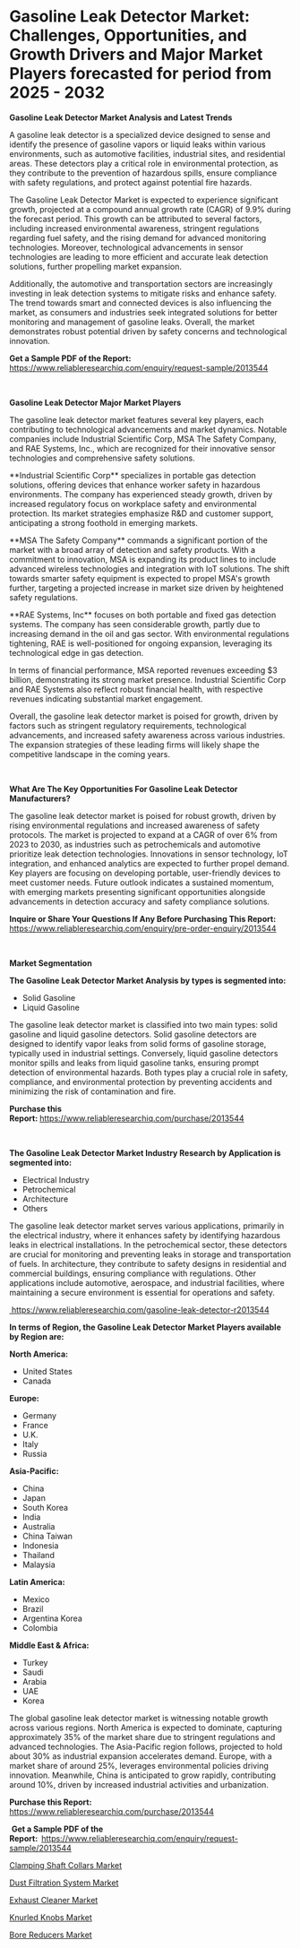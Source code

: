 <p><h1>Gasoline Leak Detector Market: Challenges, Opportunities, and Growth Drivers and Major Market Players forecasted for period from 2025 - 2032</h1></p><p><strong>Gasoline Leak Detector Market Analysis and Latest Trends</strong></p>
<p><p>A gasoline leak detector is a specialized device designed to sense and identify the presence of gasoline vapors or liquid leaks within various environments, such as automotive facilities, industrial sites, and residential areas. These detectors play a critical role in environmental protection, as they contribute to the prevention of hazardous spills, ensure compliance with safety regulations, and protect against potential fire hazards. </p><p>The Gasoline Leak Detector Market is expected to experience significant growth, projected at a compound annual growth rate (CAGR) of 9.9% during the forecast period. This growth can be attributed to several factors, including increased environmental awareness, stringent regulations regarding fuel safety, and the rising demand for advanced monitoring technologies. Moreover, technological advancements in sensor technologies are leading to more efficient and accurate leak detection solutions, further propelling market expansion. </p><p>Additionally, the automotive and transportation sectors are increasingly investing in leak detection systems to mitigate risks and enhance safety. The trend towards smart and connected devices is also influencing the market, as consumers and industries seek integrated solutions for better monitoring and management of gasoline leaks. Overall, the market demonstrates robust potential driven by safety concerns and technological innovation.</p></p>
<p><strong>Get a Sample PDF of the Report:&nbsp;</strong> <a href="https://www.reliableresearchiq.com/enquiry/request-sample/2013544?utm_campaign=1837&utm_medium=2&utm_source=Github&utm_content=ia&utm_term=20022025&utm_id=gasoline-leak-detector">https://www.reliableresearchiq.com/enquiry/request-sample/2013544</a></p>
<p>&nbsp;</p>
<p><strong>Gasoline Leak Detector Major Market Players</strong></p>
<p><p>The gasoline leak detector market features several key players, each contributing to technological advancements and market dynamics. Notable companies include Industrial Scientific Corp, MSA The Safety Company, and RAE Systems, Inc., which are recognized for their innovative sensor technologies and comprehensive safety solutions.</p><p>**Industrial Scientific Corp** specializes in portable gas detection solutions, offering devices that enhance worker safety in hazardous environments. The company has experienced steady growth, driven by increased regulatory focus on workplace safety and environmental protection. Its market strategies emphasize R&D and customer support, anticipating a strong foothold in emerging markets.</p><p>**MSA The Safety Company** commands a significant portion of the market with a broad array of detection and safety products. With a commitment to innovation, MSA is expanding its product lines to include advanced wireless technologies and integration with IoT solutions. The shift towards smarter safety equipment is expected to propel MSA's growth further, targeting a projected increase in market size driven by heightened safety regulations.</p><p>**RAE Systems, Inc** focuses on both portable and fixed gas detection systems. The company has seen considerable growth, partly due to increasing demand in the oil and gas sector. With environmental regulations tightening, RAE is well-positioned for ongoing expansion, leveraging its technological edge in gas detection.</p><p>In terms of financial performance, MSA reported revenues exceeding $3 billion, demonstrating its strong market presence. Industrial Scientific Corp and RAE Systems also reflect robust financial health, with respective revenues indicating substantial market engagement.</p><p>Overall, the gasoline leak detector market is poised for growth, driven by factors such as stringent regulatory requirements, technological advancements, and increased safety awareness across various industries. The expansion strategies of these leading firms will likely shape the competitive landscape in the coming years.</p></p>
<p>&nbsp;</p>
<p><strong>What Are The Key Opportunities For Gasoline Leak Detector Manufacturers?</strong></p>
<p><p>The gasoline leak detector market is poised for robust growth, driven by rising environmental regulations and increased awareness of safety protocols. The market is projected to expand at a CAGR of over 6% from 2023 to 2030, as industries such as petrochemicals and automotive prioritize leak detection technologies. Innovations in sensor technology, IoT integration, and enhanced analytics are expected to further propel demand. Key players are focusing on developing portable, user-friendly devices to meet customer needs. Future outlook indicates a sustained momentum, with emerging markets presenting significant opportunities alongside advancements in detection accuracy and safety compliance solutions.</p></p>
<p><strong>Inquire or Share Your Questions If Any Before Purchasing This Report:</strong> <a href="https://www.reliableresearchiq.com/enquiry/pre-order-enquiry/2013544?utm_campaign=1837&utm_medium=2&utm_source=Github&utm_content=ia&utm_term=20022025&utm_id=gasoline-leak-detector">https://www.reliableresearchiq.com/enquiry/pre-order-enquiry/2013544</a></p>
<p>&nbsp;</p>
<p><strong>Market Segmentation</strong></p>
<p><strong>The Gasoline Leak Detector Market Analysis by types is segmented into:</strong></p>
<p><ul><li>Solid Gasoline</li><li>Liquid Gasoline</li></ul></p>
<p><p>The gasoline leak detector market is classified into two main types: solid gasoline and liquid gasoline detectors. Solid gasoline detectors are designed to identify vapor leaks from solid forms of gasoline storage, typically used in industrial settings. Conversely, liquid gasoline detectors monitor spills and leaks from liquid gasoline tanks, ensuring prompt detection of environmental hazards. Both types play a crucial role in safety, compliance, and environmental protection by preventing accidents and minimizing the risk of contamination and fire.</p></p>
<p><strong>Purchase this Report:&nbsp;</strong><a href="https://www.reliableresearchiq.com/purchase/2013544?utm_campaign=1837&utm_medium=2&utm_source=Github&utm_content=ia&utm_term=20022025&utm_id=gasoline-leak-detector">https://www.reliableresearchiq.com/purchase/2013544</a></p>
<p>&nbsp;</p>
<p><strong>The Gasoline Leak Detector Market Industry Research by Application is segmented into:</strong></p>
<p><ul><li>Electrical Industry</li><li>Petrochemical</li><li>Architecture</li><li>Others</li></ul></p>
<p><p>The gasoline leak detector market serves various applications, primarily in the electrical industry, where it enhances safety by identifying hazardous leaks in electrical installations. In the petrochemical sector, these detectors are crucial for monitoring and preventing leaks in storage and transportation of fuels. In architecture, they contribute to safety designs in residential and commercial buildings, ensuring compliance with regulations. Other applications include automotive, aerospace, and industrial facilities, where maintaining a secure environment is essential for operations and safety.</p></p>
<p><a href="https://www.reliableresearchiq.com/gasoline-leak-detector-r2013544?utm_campaign=1837&utm_medium=2&utm_source=Github&utm_content=ia&utm_term=20022025&utm_id=gasoline-leak-detector">&nbsp;https://www.reliableresearchiq.com/gasoline-leak-detector-r2013544</a></p>
<p><strong>In terms of Region, the Gasoline Leak Detector Market Players available by Region are:</strong></p>
<p>
    <p> <strong> North America: </strong>
        <ul>
            <li>United States</li>
            <li>Canada</li>
        </ul>
        </p> 
    <p> <strong> Europe: </strong>
        <ul>
            <li>Germany</li>
            <li>France</li>
            <li>U.K.</li>
            <li>Italy</li>
            <li>Russia</li>
        </ul>
        </p> 
    <p> <strong> Asia-Pacific: </strong>
        <ul>
            <li>China</li>
            <li>Japan</li>
            <li>South Korea</li>
            <li>India</li>
            <li>Australia</li>
            <li>China Taiwan</li>
            <li>Indonesia</li>
            <li>Thailand</li>
            <li>Malaysia</li>
        </ul>
        </p> 
    <p> <strong> Latin America: </strong>
        <ul>
            <li>Mexico</li>
            <li>Brazil</li>
            <li>Argentina Korea</li>
            <li>Colombia</li>
        </ul>
        </p> 
    <p> <strong> Middle East & Africa: </strong>
        <ul>
            <li>Turkey</li>
            <li>Saudi</li>
            <li>Arabia</li>
            <li>UAE</li>
            <li>Korea</li>
        </ul>
    </p>
    </p>
<p><p>The global gasoline leak detector market is witnessing notable growth across various regions. North America is expected to dominate, capturing approximately 35% of the market share due to stringent regulations and advanced technologies. The Asia-Pacific region follows, projected to hold about 30% as industrial expansion accelerates demand. Europe, with a market share of around 25%, leverages environmental policies driving innovation. Meanwhile, China is anticipated to grow rapidly, contributing around 10%, driven by increased industrial activities and urbanization.</p></p>
<p><strong>Purchase this Report: </strong><a href="https://www.reliableresearchiq.com/purchase/2013544?utm_campaign=1837&utm_medium=2&utm_source=Github&utm_content=ia&utm_term=20022025&utm_id=gasoline-leak-detector">https://www.reliableresearchiq.com/purchase/2013544</a></p>
<p>&nbsp;<strong>Get a Sample PDF of the Report:&nbsp;&nbsp;</strong><a href="https://www.reliableresearchiq.com/enquiry/request-sample/2013544?utm_campaign=1837&utm_medium=2&utm_source=Github&utm_content=ia&utm_term=20022025&utm_id=gasoline-leak-detector">https://www.reliableresearchiq.com/enquiry/request-sample/2013544</a></p>
<p><strong></strong></p>
<p><p><a href="https://github.com/braidvasut51/Market-Research-Report-List-1/blob/main/clamping-shaft-collars-market.md?utm_campaign=1837&utm_medium=2&utm_source=Github&utm_content=ia&utm_term=20022025&utm_id=gasoline-leak-detector">Clamping Shaft Collars Market</a></p><p><a href="https://github.com/albagekunnur/Market-Research-Report-List-1/blob/main/dust-filtration-system-market.md?utm_campaign=1837&utm_medium=2&utm_source=Github&utm_content=ia&utm_term=20022025&utm_id=gasoline-leak-detector">Dust Filtration System Market</a></p><p><a href="https://github.com/yombostebel/Market-Research-Report-List-1/blob/main/exhaust-cleaner-market.md?utm_campaign=1837&utm_medium=2&utm_source=Github&utm_content=ia&utm_term=20022025&utm_id=gasoline-leak-detector">Exhaust Cleaner Market</a></p><p><a href="https://github.com/eissaebanye3/Market-Research-Report-List-1/blob/main/knurled-knobs-market.md?utm_campaign=1837&utm_medium=2&utm_source=Github&utm_content=ia&utm_term=20022025&utm_id=gasoline-leak-detector">Knurled Knobs Market</a></p><p><a href="https://github.com/mateyappiazo/Market-Research-Report-List-1/blob/main/bore-reducers-market.md?utm_campaign=1837&utm_medium=2&utm_source=Github&utm_content=ia&utm_term=20022025&utm_id=gasoline-leak-detector">Bore Reducers Market</a></p></p>